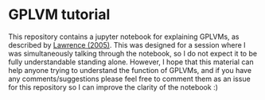 <h1> GPLVM tutorial </h1>

This repository contains a jupyter notebook for explaining GPLVMs, as described by [Lawrence (2005)](https://www.jmlr.org/papers/volume6/lawrence05a/lawrence05a.pdf). This was designed  for a session where I was simultaneously talking through the notebook, so I do not expect it to be fully understandable standing alone. However, I hope that this material can help anyone trying to understand the function of GPLVMs, and if you have any comments/suggestions please feel free to comment them as an issue for this repository so I can improve the clarity of the notebook :)